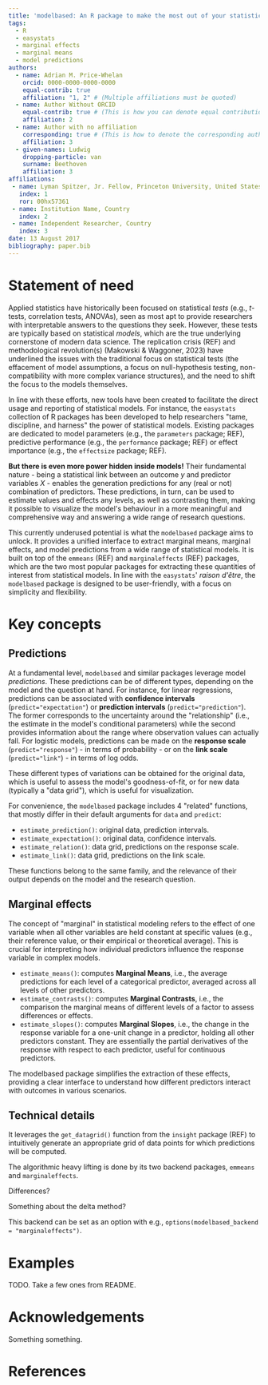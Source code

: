 ```yaml
---
title: 'modelbased: An R package to make the most out of your statistical models through marginal means, marginal effects, and model predictions'
tags:
  - R
  - easystats
  - marginal effects
  - marginal means
  - model predictions
authors:
  - name: Adrian M. Price-Whelan
    orcid: 0000-0000-0000-0000
    equal-contrib: true
    affiliation: "1, 2" # (Multiple affiliations must be quoted)
  - name: Author Without ORCID
    equal-contrib: true # (This is how you can denote equal contributions between multiple authors)
    affiliation: 2
  - name: Author with no affiliation
    corresponding: true # (This is how to denote the corresponding author)
    affiliation: 3
  - given-names: Ludwig
    dropping-particle: van
    surname: Beethoven
    affiliation: 3
affiliations:
 - name: Lyman Spitzer, Jr. Fellow, Princeton University, United States
   index: 1
   ror: 00hx57361
 - name: Institution Name, Country
   index: 2
 - name: Independent Researcher, Country
   index: 3
date: 13 August 2017
bibliography: paper.bib
---
```


# Statement of need

Applied statistics have historically been focused on statistical *tests* (e.g., *t*-tests, correlation tests, ANOVAs), seen as most apt to provide researchers with interpretable answers to the questions they seek. 
However, these tests are typically based on statistical *models*, which are the true underlying cornerstone of modern data science.
The replication crisis (REF) and methodological revolution(s) (Makowski & Waggoner, 2023) have underlined the issues with the traditional focus on statistical tests (the effacement of model assumptions, a focus on null-hypothesis testing, non-compatibility with more complex variance structures), and the need to shift the focus to the models themselves.

In line with these efforts, new tools have been created to facilitate the direct usage and reporting of statistical models. For instance, the `easystats` collection of R packages has been developed to help researchers "tame, discipline, and harness" the power of statistical models. Existing packages are dedicated to model parameters (e.g., the `parameters` package; REF), predictive performance (e.g., the `performance` package; REF) or effect importance (e.g., the `effectsize` package; REF).

**But there is even more power hidden inside models!** 
Their fundamental nature - being a statistical link between an outcome $y$ and predictor variables $X$ - enables the generation predictions for any (real or not) combination of predictors.
These predictions, in turn, can be used to estimate values and effects any levels, as well as contrasting them, making it possible to visualize the model's behaviour in a more meaningful and comprehensive way and answering a wide range of research questions. 

This currently underused potential is what the `modelbased` package aims to unlock. 
It provides a unified interface to extract marginal means, marginal effects, and model predictions from a wide range of statistical models.
It is built on top of the `emmeans` (REF) and `marginaleffects` (REF) packages, which are the two most popular packages for extracting these quantities of interest from statistical models.
In line with the `easystats`' *raison d'être*, the `modelbased` package is designed to be user-friendly, with a focus on simplicity and flexibility. 


# Key concepts

## Predictions

At a fundamental level, `modelbased` and similar packages leverage model *predictions*.
These predictions can be of different types, depending on the model and the question at hand.
For instance, for linear regressions, predictions can be associated with **confidence intervals** (`predict="expectation"`) or **prediction intervals** (`predict="prediction"`).
The former corresponds to the uncertainty around the "relationship" (i.e., the estimate in the model's conditional parameters) while the second provides information about the range where observation values can actually fall.
For logistic models, predictions can be made on the **response scale** (`predict="response"`) - in terms of probability - or on the **link scale** (`predict="link"`) - in terms of log odds.

These different types of variations can be obtained for the original data, which is useful to assess the model's goodness-of-fit, or for new data (typically a "data grid"), which is useful for visualization.

For convenience, the `modelbased` package includes 4 "related" functions, that mostly differ in their default arguments for `data` and `predict`:

- `estimate_prediction()`: original data, prediction intervals.
- `estimate_expectation()`: original data, confidence intervals.
- `estimate_relation()`: data grid, predictions on the response scale. 
- `estimate_link()`: data grid, predictions on the link scale.

These functions belong to the same family, and the relevance of their output depends on the model and the research question.

## Marginal effects

The concept of "marginal" in statistical modeling refers to the effect of one variable when all other variables are held constant at specific values (e.g., their reference value, or their empirical or theoretical average). 
This is crucial for interpreting how individual predictors influence the response variable in complex models.

- `estimate_means()`: computes **Marginal Means**, i.e., the average predictions for each level of a categorical predictor, averaged across all levels of other predictors.
- `estimate_contrasts()`: computes **Marginal Contrasts**, i.e., the comparison the marginal means of different levels of a factor to assess differences or effects.
- `estimate_slopes()`: computes **Marginal Slopes**, i.e., the change in the response variable for a one-unit change in a predictor, holding all other predictors constant. They are essentially the partial derivatives of the response with respect to each predictor, useful for continuous predictors.

The modelbased package simplifies the extraction of these effects, providing a clear interface to understand how different predictors interact with outcomes in various scenarios.

## Technical details

It leverages the `get_datagrid()` function from the `insight` package (REF) to intuitively generate an appropriate grid of data points for which predictions will be computed.


The algorithmic heavy lifting is done by its two backend packages, `emmeans` and `marginaleffects`.

Differences? 

Something about the delta method?

This backend can be set as an option with e.g., `options(modelbased_backend = "marginaleffects")`.

# Examples

TODO.
Take a few ones from README.

# Acknowledgements

Something something.

# References